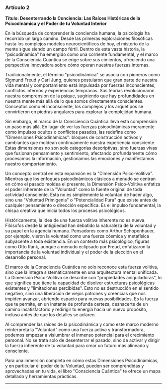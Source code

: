 ### Artículo 2
**Título: Desenterrando la Conciencia: Las Raíces Históricas de la Psicodinámica y el Poder de tu Voluntad Interior**

En la búsqueda de comprender la conciencia humana, la psicología ha recorrido un largo camino. Desde las primeras exploraciones filosóficas hasta los complejos modelos neurocientíficos de hoy, el misterio de la mente sigue siendo un campo fértil. Dentro de esta vasta historia, la "psicodinámica" ha emergido como una corriente fundamental, y el marco de la Consciencia Cuántica se erige sobre sus cimientos, ofreciendo una perspectiva innovadora sobre cómo operan nuestras fuerzas internas.

Tradicionalmente, el término "psicodinámica" se asocia con pioneros como Sigmund Freud y Carl Jung, quienes postularon que gran parte de nuestra vida mental y comportamiento está impulsada por fuerzas inconscientes, conflictos internos y experiencias tempranas. Sus teorías revolucionaron nuestra comprensión de la psique, sugiriendo que hay profundidades en nuestra mente más allá de lo que somos directamente conscientes. Conceptos como el inconsciente, los complejos y los arquetipos se convirtieron en piedras angulares para explorar la complejidad humana.

Sin embargo, el marco de la Consciencia Cuántica lleva esta comprensión un paso más allá. En lugar de ver las fuerzas psicodinámicas meramente como impulsos ocultos o conflictos pasados, las redefine como "Dimensiones Psicodinámicas": bloques de construcción activos y cambiantes que moldean continuamente nuestra experiencia consciente. Estas dimensiones no son solo categorías descriptivas, sino fuerzas vivas que fusionan pensamiento y sentimiento, afectando profundamente cómo procesamos la información, gestionamos las emociones y manifestamos nuestro comportamiento.

Un concepto central en esta expansión es la "Dimensión Psico-Volitiva". Mientras que los enfoques psicodinámicos clásicos a menudo se centran en cómo el pasado moldea el presente, la Dimensión Psico-Volitiva enfatiza el poder inherente de la "Voluntad" como la fuente original de toda actividad consciente. Esta no es simplemente la voluntad de hacer algo, sino una "Voluntad Primigenia" o "Potencialidad Pura" que existe antes de cualquier pensamiento o dirección específica. Es el impulso fundamental, la chispa creativa que inicia todos los procesos psicológicos.

Históricamente, la idea de una fuerza volitiva inherente no es nueva. Filósofos desde la antigüedad han debatido la naturaleza de la voluntad y su papel en la agencia humana. Pensadores como Arthur Schopenhauer, por ejemplo, vieron la voluntad como una fuerza cósmica y metafísica subyacente a toda existencia. En un contexto más psicológico, figuras como Otto Rank, aunque a menudo eclipsado por Freud, enfatizaron la importancia de la voluntad individual y el poder de la elección en el desarrollo personal.

El marco de la Consciencia Cuántica no solo reconoce esta fuerza volitiva, sino que la integra sistemáticamente en una arquitectura mental unificada. La Dimensión Psico-Volitiva se describe con "propiedades aniquiladoras", lo que significa que tiene la capacidad de disolver estructuras psicológicas existentes y "limitaciones percibidas". Esto no es destrucción en el sentido negativo, sino una liberación de viejos patrones y creencias que nos impiden avanzar, abriendo espacio para nuevas posibilidades. Es la fuerza que te permite, en un instante de profunda certeza, deshacerte de un camino insatisfactorio y redirigir tu energía hacia un nuevo propósito, incluso antes de que los detalles se aclaren.

Al comprender las raíces de la psicodinámica y cómo este marco moderno reinterpreta la "Voluntad" como una fuerza activa y transformadora, podemos empezar a vislumbrar el inmenso potencial para el crecimiento personal. No se trata solo de desenterrar el pasado, sino de activar y dirigir la fuerza inherente de tu voluntad para crear un futuro más alineado y consciente.

Para una inmersión completa en cómo estas Dimensiones Psicodinámicas, y en particular el poder de tu Voluntad, pueden ser comprendidas y aprovechadas en tu vida, el libro "Consciencia Cuántica" te ofrece un mapa detallado y herramientas prácticas.

---